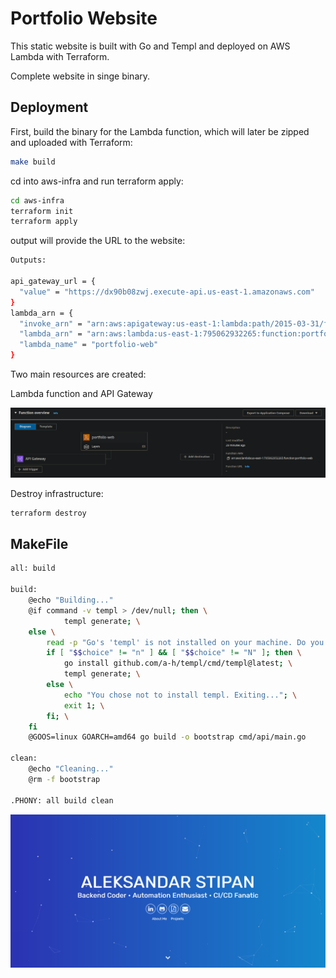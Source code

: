 # Portfolio Website

This static website is built with Go and Templ and deployed on AWS Lambda with Terraform.

Complete website in singe binary.

## Deployment

First, build the binary for the Lambda function, which will later be zipped and uploaded with Terraform:

```bash
make build
```

cd into aws-infra and run terraform apply:

```bash
cd aws-infra
terraform init
terraform apply
```

output will provide the URL to the website:

```bash
Outputs:

api_gateway_url = {
  "value" = "https://dx90b08zwj.execute-api.us-east-1.amazonaws.com"
}
lambda_arn = {
  "invoke_arn" = "arn:aws:apigateway:us-east-1:lambda:path/2015-03-31/functions/arn:aws:lambda:us-east-1:795062932265:function:portfolio-web/invocations"
  "lambda_arn" = "arn:aws:lambda:us-east-1:795062932265:function:portfolio-web"
  "lambda_name" = "portfolio-web"
}
```

Two main resources are created:

Lambda function and API Gateway

![lambda](public/lambda.png)

Destroy infrastructure:

```bash
terraform destroy
```

## MakeFile

```bash
all: build

build:
	@echo "Building..."
	@if command -v templ > /dev/null; then \
			templ generate; \
	else \
		read -p "Go's 'templ' is not installed on your machine. Do you want to install it? [Y/n] " choice; \
		if [ "$$choice" != "n" ] && [ "$$choice" != "N" ]; then \
			go install github.com/a-h/templ/cmd/templ@latest; \
			templ generate; \
		else \
			echo "You chose not to install templ. Exiting..."; \
			exit 1; \
		fi; \
	fi
	@GOOS=linux GOARCH=amd64 go build -o bootstrap cmd/api/main.go

clean:
	@echo "Cleaning..."
	@rm -f bootstrap

.PHONY: all build clean
```

![web](public/web.png)
